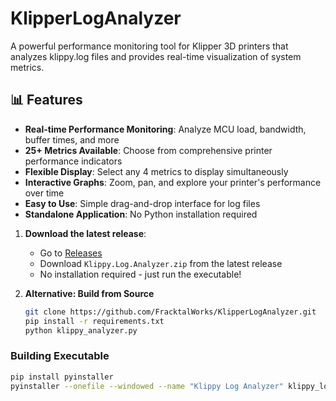 # KlipperLogAnalyzer

A powerful performance monitoring tool for Klipper 3D printers that analyzes klippy.log files and provides real-time visualization of system metrics.

## 📊 Features

- **Real-time Performance Monitoring**: Analyze MCU load, bandwidth, buffer times, and more
- **25+ Metrics Available**: Choose from comprehensive printer performance indicators
- **Flexible Display**: Select any 4 metrics to display simultaneously
- **Interactive Graphs**: Zoom, pan, and explore your printer's performance over time
- **Easy to Use**: Simple drag-and-drop interface for log files
- **Standalone Application**: No Python installation required

1. **Download the latest release**:
   - Go to [Releases](../../releases)
   - Download `Klippy.Log.Analyzer.zip` from the latest release
   - No installation required - just run the executable!

2. **Alternative: Build from Source**
   ```bash
   git clone https://github.com/FracktalWorks/KlipperLogAnalyzer.git
   pip install -r requirements.txt
   python klippy_analyzer.py
   ```

### Building Executable
```bash
pip install pyinstaller
pyinstaller --onefile --windowed --name "Klippy Log Analyzer" klippy_log_analyzer.py
```